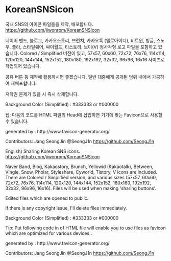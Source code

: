 # KoreanSNSicon

국내 SNS의 아이콘 파일들을 제작, 배포합니다.
https://github.com/jiwonrom/KoreanSNSicon

네이버 밴드, 블로그, 카카오스토리, 브런치, 카카오톡 (옐로아이디), 비트윈, 빙글, 스노우, 폴라, 스타일쉐어, 싸이월드, 티스토리, 브이(V) 정사각형 로고 파일을 포함하고 있습니다.
Colored / Simplified 버전이 있고, 57x57, 60x60, 72x72, 76x76, 114x114, 120x120, 144x144, 152x152, 180x180, 192x192, 32x32, 96x96, 16x16 사이즈로 작업되어 있습니다.

공유 버튼 등 제작에 활용하시면 좋겠습니다.
일반 대중에게 공개된 범위 내에서 가공하여 재배포합니다.

저작권 문제가 있을 시 즉시 삭제합니다.

Background Color (Simplified) : #333333 or #000000

팁:
다음의 코드를 HTML 파일의 Head에 삽입하면 기기에 맞는 Favicon으로 사용할 수 있습니다.
<link rel="apple-touch-icon" sizes="57x57" href="/apple-icon-57x57.png">
<link rel="apple-touch-icon" sizes="60x60" href="/apple-icon-60x60.png">
<link rel="apple-touch-icon" sizes="72x72" href="/apple-icon-72x72.png">
<link rel="apple-touch-icon" sizes="76x76" href="/apple-icon-76x76.png">
<link rel="apple-touch-icon" sizes="114x114" href="/apple-icon-114x114.png">
<link rel="apple-touch-icon" sizes="120x120" href="/apple-icon-120x120.png">
<link rel="apple-touch-icon" sizes="144x144" href="/apple-icon-144x144.png">
<link rel="apple-touch-icon" sizes="152x152" href="/apple-icon-152x152.png">
<link rel="apple-touch-icon" sizes="180x180" href="/apple-icon-180x180.png">
<link rel="icon" type="image/png" sizes="192x192"  href="/android-icon-192x192.png">
<link rel="icon" type="image/png" sizes="32x32" href="/favicon-32x32.png">
<link rel="icon" type="image/png" sizes="96x96" href="/favicon-96x96.png">
<link rel="icon" type="image/png" sizes="16x16" href="/favicon-16x16.png">
<link rel="manifest" href="/manifest.json">
<meta name="msapplication-TileColor" content="#ffffff">
<meta name="msapplication-TileImage" content="/ms-icon-144x144.png">
<meta name="theme-color" content="#ffffff">
generated by : http://www.favicon-generator.org/

Contributors:
Jang SeongJin @SeongJ1n https://github.com/SeongJ1n

English)
Sharing Korean SNS icons.
https://github.com/jiwonrom/KoreanSNSicon

Naver Band, Blog, Kakaostory, Brunch, Yellowid (Kakaotalk), Between, Vingle, Snow, Pholar, Styleshare, Cyworld, Tistory, V icons are included.
There are Colored / Simplified version, and various sizes (57x57, 60x60, 72x72, 76x76, 114x114, 120x120, 144x144, 152x152, 180x180, 192x192, 32x32, 96x96, 16x16).
Files will be used when making 'sharing buttons'.

Edited files which are opened to public.

If there is any copyright issue, I'll delete files immediately.

Background Color (Simplified) : #333333 or #000000

Tip:
Put following code in <head> of HTML file will enable you to use files as favicon which are optimized for various devices..
<link rel="apple-touch-icon" sizes="57x57" href="/apple-icon-57x57.png">
<link rel="apple-touch-icon" sizes="60x60" href="/apple-icon-60x60.png">
<link rel="apple-touch-icon" sizes="72x72" href="/apple-icon-72x72.png">
<link rel="apple-touch-icon" sizes="76x76" href="/apple-icon-76x76.png">
<link rel="apple-touch-icon" sizes="114x114" href="/apple-icon-114x114.png">
<link rel="apple-touch-icon" sizes="120x120" href="/apple-icon-120x120.png">
<link rel="apple-touch-icon" sizes="144x144" href="/apple-icon-144x144.png">
<link rel="apple-touch-icon" sizes="152x152" href="/apple-icon-152x152.png">
<link rel="apple-touch-icon" sizes="180x180" href="/apple-icon-180x180.png">
<link rel="icon" type="image/png" sizes="192x192"  href="/android-icon-192x192.png">
<link rel="icon" type="image/png" sizes="32x32" href="/favicon-32x32.png">
<link rel="icon" type="image/png" sizes="96x96" href="/favicon-96x96.png">
<link rel="icon" type="image/png" sizes="16x16" href="/favicon-16x16.png">
<link rel="manifest" href="/manifest.json">
<meta name="msapplication-TileColor" content="#ffffff">
<meta name="msapplication-TileImage" content="/ms-icon-144x144.png">
<meta name="theme-color" content="#ffffff">
generated by : http://www.favicon-generator.org/

Contributors:
Jang SeongJin @SeongJ1n https://github.com/SeongJ1n
